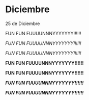 ﻿Diciembre
============

25 de Diciembre

FUN FUN FUUUUNNNYYYYYYY!!!!!!


*FUN FUN FUUUUNNNYYYYYYY!!!!!!*

_FUN FUN FUUUUNNNYYYYYYY!!!!!!_

**FUN FUN FUUUUNNNYYYYYYY!!!!!!**

__FUN FUN FUUUUNNNYYYYYYY!!!!!!__

***FUN FUN FUUUUNNNYYYYYYY!!!!!!***

___FUN FUN FUUUUNNNYYYYYYY!!!!!!___